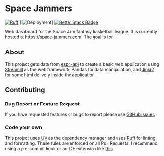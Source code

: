 # Space Jammers
[![Ruff](https://img.shields.io/endpoint?url=https://raw.githubusercontent.com/astral-sh/ruff/main/assets/badge/v2.json)](https://github.com/astral-sh/ruff)
[!![Deployment](https://github.com/NathanEmb/space-jam-dashboard/blob/main/.github/workflows/deploy.yaml/badge.svg)]
[![Better Stack Badge](https://uptime.betterstack.com/status-badges/v2/monitor/1pkz4.svg)](https://uptime.betterstack.com/?utm_source=status_badge)

Web dashboard for the Space Jam fantasy basketball league. It is currently hosted at https://space-jammers.com! The goal is tor 

## About
This project gets data from [espn-api](https://github.com/cwendt94/espn-api)  to create a basic web application using [Streamlit](https://streamlit.io/) as the web framework, Pandas for data manipulation, and [Jinja2](https://jinja.palletsprojects.com/en/stable/) for some html delivery inside the application.

## Contributing
### Bug Report or Feature Request
If you have requested features or bugs to report please use [GitHub Issues](https://github.com/NathanEmb/space-jam-dashboard)

### Code your own
This project uses [UV](https://github.com/astral-sh/uv) as the dependency manager and uses [Ruff](https://github.com/astral-sh/ruff) for linting and formatting. These rules are enforced on all Pull Requests. I recommend using a pre-commit hook or an IDE extension like [this](https://marketplace.visualstudio.com/items?itemName=charliermarsh.ruff).